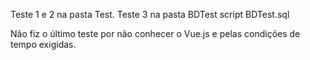 Teste 1 e 2 na pasta Test.
Teste 3 na pasta BDTest script BDTest.sql

Não fiz o último teste por não conhecer o Vue.js e pelas condições de tempo exigidas.
